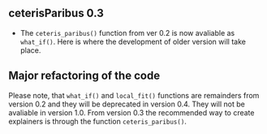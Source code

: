 ceterisParibus 0.3
----------------------------------------------------------------

* The `ceteris_paribus()` function from ver 0.2 is now avaliable as `what_if()`. Here is where the development of older version will take place.

Major refactoring of the code
----------------------------------------------------------------

Please note, that `what_if()` and `local_fit()` functions are	remainders from version 0.2 and they will be deprecated in version 0.4. 
They will not be avaliable in version 1.0. 
From version 0.3 the recommended way to create explainers is through the function `ceteris_paribus()`.

